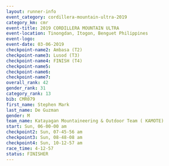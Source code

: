 ```yaml
---
layout: runner-info 
event_category: cordillera-mountain-ultra-2019 
category_km: cmr 
event-title: 2019 CORDILLERA MOUNTAIN ULTRA 
event-location: Tinongdan, Itogon, Benguet Philippines 
event-logo: 
event-date: 03-06-2019 
checkpoint-name2: Ambasa (T2) 
checkpoint-name3: Lusod (T3) 
checkpoint-name4: FINISH (T4) 
checkpoint-name5: 
checkpoint-name6: 
checkpoint-name7: 
overall_rank: 42
gender_rank: 31
category_rank: 13
bib: CMR079
first_name: Stephen Mark
last_name: De Guzman
gender: M
team_name: Katayagan Mountaineering & Outdoor Team ( KAMOTE)
start: Sun, 06-00-00 am
checkpoint2: Sun, 07-45-56 am
checkpoint3: Sun, 08-48-08 am
checkpoint4: Sun, 10-12-57 am
race_time: 4-12-57
status: FINISHER
---
```

